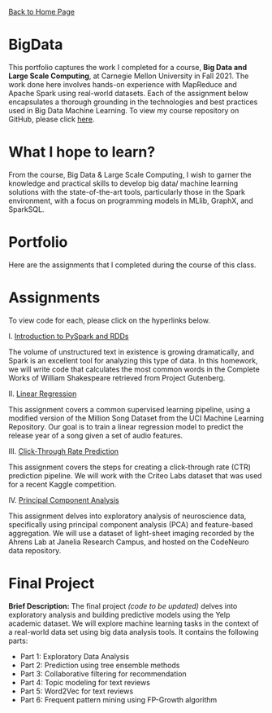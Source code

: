 [Back to Home Page](https://mhmirza.github.io/mhmirza/)

# BigData

This portfolio captures the work I completed for a course, **Big Data and Large Scale Computing**, at Carnegie Mellon University in Fall 2021. The work done here involves hands-on experience with MapReduce and Apache Spark using real-world datasets. Each of the assignment below encapsulates a thorough grounding in the technologies and best practices used in Big Data Machine Learning. To view my course repository on GitHub, please click [here](https://github.com/mhmirza/BigData).

# What I hope to learn?

From the course, Big Data & Large Scale Computing, I wish to garner the knowledge and practical skills to develop big data/ machine learning solutions with the state-of-the-art tools, particularly those in the Spark environment, with a focus on programming models in MLlib, GraphX, and SparkSQL.

# Portfolio

Here are the assignments that I completed during the course of this class.

# Assignments

To view code for each, please click on the hyperlinks below.

I. [Introduction to PySpark and RDDs](https://github.com/mhmirza/BigData/blob/main/Assignment%201%20-%20Pyspark%20RDDs.ipynb)

The volume of unstructured text in existence is growing dramatically, and Spark is an excellent tool for analyzing this type of data. In this homework, we will write code that calculates the most common words in the Complete Works of William Shakespeare retrieved from Project Gutenberg.

II. [Linear Regression](https://github.com/mhmirza/BigData/blob/main/Assignment%202%20-%20Linear%20Regression.ipynb)

This assignment covers a common supervised learning pipeline, using a modified version of the Million Song Dataset from the UCI Machine Learning Repository. Our goal is to train a linear regression model to predict the release year of a song given a set of audio features.

III. [Click-Through Rate Prediction](https://github.com/mhmirza/BigData/blob/main/Assignment%203%20-%20CTR.ipynb)

This assignment covers the steps for creating a click-through rate (CTR) prediction pipeline. We will work with the Criteo Labs dataset that was used for a recent Kaggle competition.

IV. [Principal Component Analysis](https://github.com/mhmirza/BigData/blob/main/Assignment%204%20-%20PCA.ipynb)

This assignment delves into exploratory analysis of neuroscience data, specifically using principal component analysis (PCA) and feature-based aggregation. We will use a dataset of light-sheet imaging recorded by the Ahrens Lab at Janelia Research Campus, and hosted on the CodeNeuro data repository.

# Final Project

**Brief Description:** The final project _(code to be updated)_ delves into exploratory analysis and building predictive models using the Yelp academic dataset. We will explore machine learning tasks in the context of a real-world data set using big data analysis tools. It contains the following parts:

* Part 1: Exploratory Data Analysis
* Part 2: Prediction using tree ensemble methods
* Part 3: Collaborative filtering for recommendation 
* Part 4: Topic modeling for text reviews
* Part 5: Word2Vec for text reviews
* Part 6: Frequent pattern mining using FP-Growth algorithm
